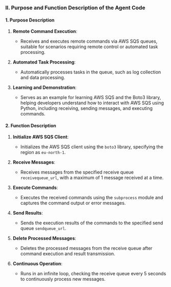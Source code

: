 ### II. Purpose and Function Description of the Agent Code

#### 1. **Purpose Description**

1. **Remote Command Execution**:

   - Receives and executes remote commands via AWS SQS queues, suitable for scenarios requiring remote control or automated task processing.
2. **Automated Task Processing**:

   - Automatically processes tasks in the queue, such as log collection and data processing.
3. **Learning and Demonstration**:

   - Serves as an example for learning AWS SQS and the Boto3 library, helping developers understand how to interact with AWS SQS using Python, including receiving, sending messages, and executing commands.

#### 2. **Function Description**

1. **Initialize AWS SQS Client**:

   - Initializes the AWS SQS client using the `boto3` library, specifying the region as `eu-north-1`.
2. **Receive Messages**:

   - Receives messages from the specified receive queue `receivequeue_url`, with a maximum of 1 message received at a time.
3. **Execute Commands**:

   - Executes the received commands using the `subprocess` module and captures the command output or error messages.
4. **Send Results**:

   - Sends the execution results of the commands to the specified send queue `sendqueue_url`.
5. **Delete Processed Messages**:

   - Deletes the processed messages from the receive queue after command execution and result transmission.
6. **Continuous Operation**:

   - Runs in an infinite loop, checking the receive queue every 5 seconds to continuously process new messages.
